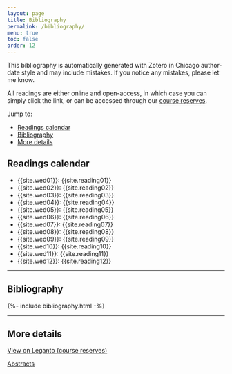 ```yaml
---
layout: page
title: Bibliography
permalink: /bibliography/
menu: true
toc: false
order: 12
---
```


This bibliography is automatically generated with Zotero in Chicago author-date style and may include mistakes. If you notice any mistakes, please let me know.

All readings are either online and open-access, in which case you can simply click the link, or can be accessed through our [course reserves](https://wrlc-gm.alma.exlibrisgroup.com/leganto/public/01WRLC_GML/lists/25526307520004105?auth=CAS).

<div class="border-box" markdown="1">

Jump to:

-   [Readings calendar](#readings-calendar)
-   [Bibliography](#bibliography)
-   [More details](#more-details)

</div>

## Readings calendar

-   {{site.wed01}}: {{site.reading01}}
-   {{site.wed02}}: {{site.reading02}}
-   {{site.wed03}}: {{site.reading03}}
-   {{site.wed04}}: {{site.reading04}}
-   {{site.wed05}}: {{site.reading05}}
-   {{site.wed06}}: {{site.reading06}}
-   {{site.wed07}}: {{site.reading07}}
-   {{site.wed08}}: {{site.reading08}}
-   {{site.wed09}}: {{site.reading09}}
-   {{site.wed10}}: {{site.reading10}}
-   {{site.wed11}}: {{site.reading11}}
-   {{site.wed12}}: {{site.reading12}}

---

## Bibliography

<div>{%- include bibliography.html -%}</div>

---

## More details

[View on Leganto (course reserves)](https://wrlc-gm.alma.exlibrisgroup.com/leganto/public/01WRLC_GML/lists/25526307520004105?auth=CAS)

[Abstracts](/ZoteroReport.html)
